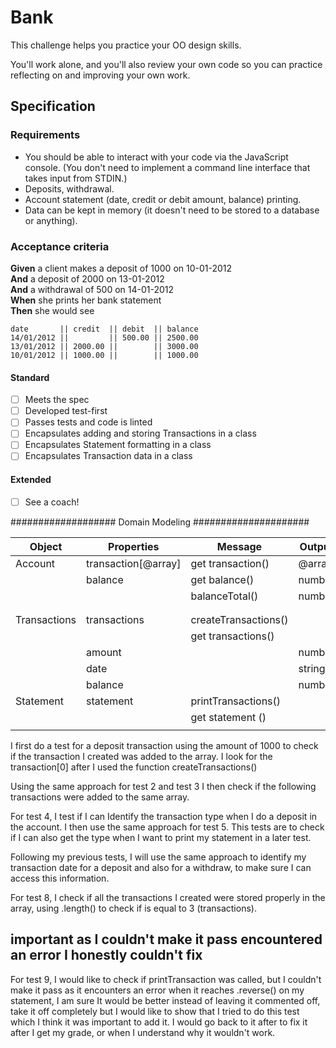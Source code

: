 # Bank

This challenge helps you practice your OO design skills.

You'll work alone, and you'll also review your own code so you can practice reflecting on and improving your own work.

## Specification

### Requirements

- You should be able to interact with your code via the JavaScript console. (You don't need to implement a command line interface that takes input from STDIN.)
- Deposits, withdrawal.
- Account statement (date, credit or debit amount, balance) printing.
- Data can be kept in memory (it doesn't need to be stored to a database or anything).

### Acceptance criteria

**Given** a client makes a deposit of 1000 on 10-01-2012  
**And** a deposit of 2000 on 13-01-2012  
**And** a withdrawal of 500 on 14-01-2012  
**When** she prints her bank statement  
**Then** she would see

```
date       || credit  || debit  || balance
14/01/2012 ||         || 500.00 || 2500.00
13/01/2012 || 2000.00 ||        || 3000.00
10/01/2012 || 1000.00 ||        || 1000.00
```

#### Standard

- [ ] Meets the spec
- [ ] Developed test-first
- [ ] Passes tests and code is linted
- [ ] Encapsulates adding and storing Transactions in a class
- [ ] Encapsulates Statement formatting in a class
- [ ] Encapsulates Transaction data in a class

#### Extended

- [ ] See a coach!

################### Domain Modeling #####################

| Object       | Properties          | Message              | Output |
| ------------ | ------------------- | -------------------- | ------ |
| Account      | transaction[@array] | get transaction()    | @array |
|              | balance             | get balance()        | number |
|              |                     | balanceTotal()       | number |
|              |                     |                      |        |
|              |                     |                      |        |
| Transactions | transactions        | createTransactions() |        |
|              |                     | get transactions()   |        |
|              | amount              |                      | number |
|              | date                |                      | string |
|              | balance             |                      | number |
| Statement    | statement           | printTransactions()  |        |
|              |                     | get statement ()     |        |
|              |                     |                      |        |

I first do a test for a deposit transaction using the amount of 1000 to check if the transaction I created was added to the array. I look for the transaction[0] after I used the function createTransactions()


Using the same approach for test 2 and test 3 I then check if the following transactions were added to the same array.  

For test 4, I test if I can Identify the transaction type when I do a deposit in the account. 
I then use the same approach for test 5. This tests are to check if I can also get the type when I want to print my statement in a later test.

Following my previous tests, I will use the same approach to identify my transaction date for a deposit and also for a withdraw, to make sure I can access this information.

For test 8, I check if all the transactions I created were stored properly in the array, using .length() to check if is equal to 3 (transactions).

## important as I couldn't make it pass encountered an error I honestly couldn't fix
For test 9, I would like to check if printTransaction was called, but I couldn't make it pass as it encounters an error when it reaches .reverse() on my statement, I am sure It would be better instead of leaving it commented off, take it off completely but I would like to show that I tried to do this test which I think it was important to add it.
I would go back to it after to fix it after I get my grade, or when I understand why it wouldn't work.






